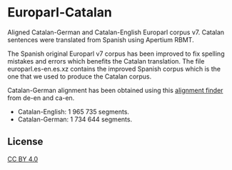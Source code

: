 # Europarl-Catalan
Aligned Catalan-German and Catalan-English Europarl corpus v7. Catalan sentences were translated from Spanish using Apertium RBMT. 

The Spanish original Europarl v7 corpus has been improved to fix spelling mistakes and errors which benefits the Catalan translation. The file europarl.es-en.es.xz contains the improved Spanish corpus which is the one that we used to produce the Catalan corpus.

Catalan-German alignment has been obtained using this [alignment finder](https://github.com/davidcanovas/alignment-finder-with-pivot-language) from de-en and ca-en.

- Catalan-English: 1 965 735 segments.
- Catalan-German: 1 734 644 segments.

## License
[CC BY 4.0](https://creativecommons.org/licenses/by/4.0/)
